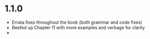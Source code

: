 # 1.1.0

+ Errata fixes throughout the book (both grammar and code fixes)
+ Beefed up Chapter 11 with more examples and verbage for clarity
+ 
